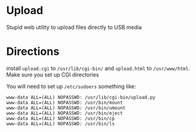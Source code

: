 # Upload

Stupid web utility to upload files directly to USB media

# Directions

install `upload.cgi` to `/usr/lib/cgi-bin/` and `upload.html` to `/usr/www/html`. Make sure you set up CGI directories

You will need to set up `/etc/sudoers` something like:

```
www-data ALL=(ALL) NOPASSWD: /usr/lib/cgi-bin/upload.py
www-data ALL=(ALL) NOPASSWD: /usr/bin/mount
www-data ALL=(ALL) NOPASSWD: /usr/bin/umount
www-data ALL=(ALL) NOPASSWD: /usr/bin/eject
www-data ALL=(ALL) NOPASSWD: /usr/bin/cp
www-data ALL=(ALL) NOPASSWD: /usr/bin/ls
```
